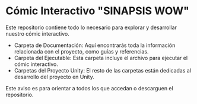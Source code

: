 # Cómic Interactivo "SINAPSIS WOW"

Este repositorio contiene todo lo necesario para explorar y desarrollar nuestro cómic interactivo.

- Carpeta de Documentación: Aquí encontrarás toda la información relacionada con el proyecto, como guías y referencias.
- Carpeta del Ejecutable: Esta carpeta incluye el archivo para ejecutar el cómic interactivo.
- Carpetas del Proyecto Unity: El resto de las carpetas están dedicadas al desarrollo del proyecto en Unity.
  
Este aviso es para orientar a todos los que accedan o descarguen el repositorio.
